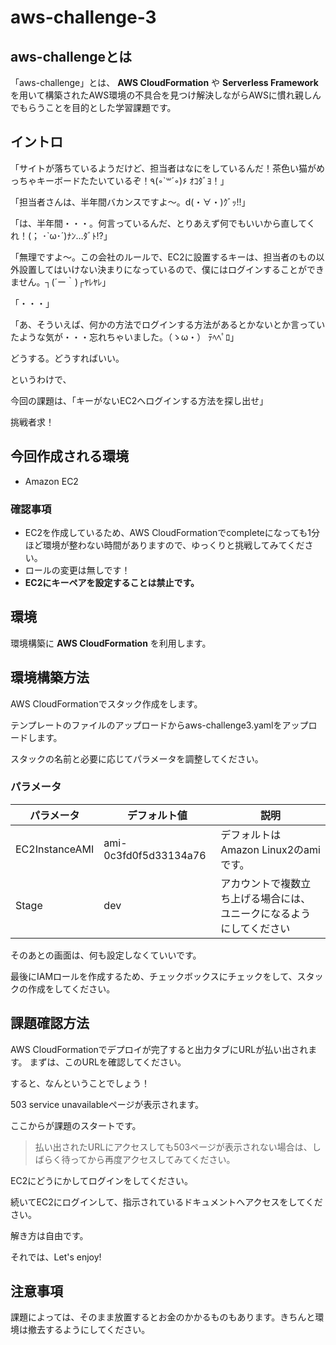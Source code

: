 # aws-challenge-3
## aws-challengeとは
「aws-challenge」とは、 **AWS CloudFormation** や **Serverless Framework** を用いて構築されたAWS環境の不具合を見つけ解決しながらAWSに慣れ親しんでもらうことを目的とした学習課題です。

## イントロ 
「サイトが落ちているようだけど、担当者はなにをしているんだ！茶色い猫がめっちゃキーボードたたいているぞ！٩(◦`꒳´◦)۶ ｵｺﾀﾞﾖ！」

「担当者さんは、半年間バカンスですよ～。d(・∀・)ｸﾞｯ!!」

「は、半年間・・・。何言っているんだ、とりあえず何でもいいから直してくれ！(； ･`ω･´)ﾅﾝ…ﾀﾞﾄ!?」

「無理ですよ～。この会社のルールで、EC2に設置するキーは、担当者のもの以外設置してはいけない決まりになっているので、僕にはログインすることができません。┐(´ー｀)┌ﾔﾚﾔﾚ」

「・・・」

「あ、そういえば、何かの方法でログインする方法があるとかないとか言っていたような気が・・・忘れちゃいました。（ゝω・） ﾃﾍﾍﾟﾛ」

どうする。どうすればいい。

というわけで、

今回の課題は、「キーがないEC2へログインする方法を探し出せ」

挑戦者求！

## 今回作成される環境

* Amazon EC2

### 確認事項
* EC2を作成しているため、AWS CloudFormationでcompleteになっても1分ほど環境が整わない時間がありますので、ゆっくりと挑戦してみてください。
* ロールの変更は無しです！
* **EC2にキーペアを設定することは禁止です。**

## 環境
環境構築に **AWS CloudFormation** を利用します。

## 環境構築方法
AWS CloudFormationでスタック作成をします。

テンプレートのファイルのアップロードからaws-challenge3.yamlをアップロードします。


スタックの名前と必要に応じてパラメータを調整してください。



### パラメータ

| パラメータ | デフォルト値 |説明|
----|----|---- 
| EC2InstanceAMI | ami-0c3fd0f5d33134a76 |デフォルトは Amazon Linux2のamiです。
| Stage | dev |アカウントで複数立ち上げる場合には、ユニークになるようにしてください

そのあとの画面は、何も設定しなくていいです。


最後にIAMロールを作成するため、チェックボックスにチェックをして、スタックの作成をしてください。


## 課題確認方法

AWS CloudFormationでデプロイが完了すると出力タブにURLが払い出されます。
まずは、このURLを確認してください。



すると、なんということでしょう！

503 service unavailableページが表示されます。

ここからが課題のスタートです。

> 払い出されたURLにアクセスしても503ページが表示されない場合は、しばらく待ってから再度アクセスしてみてください。

EC2にどうにかしてログインをしてください。

続いてEC2にログインして、指示されているドキュメントへアクセスをしてください。

解き方は自由です。

それでは、Let's enjoy!

## 注意事項

課題によっては、そのまま放置するとお金のかかるものもあります。きちんと環境は撤去するようにしてください。
